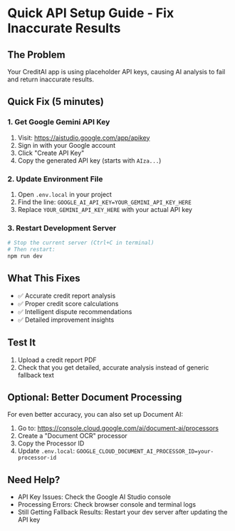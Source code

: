 # Quick API Setup Guide - Fix Inaccurate Results

## The Problem
Your CreditAI app is using placeholder API keys, causing AI analysis to fail and return inaccurate results.

## Quick Fix (5 minutes)

### 1. Get Google Gemini API Key
1. Visit: https://aistudio.google.com/app/apikey
2. Sign in with your Google account
3. Click "Create API Key" 
4. Copy the generated API key (starts with `AIza...`)

### 2. Update Environment File
1. Open `.env.local` in your project
2. Find the line: `GOOGLE_AI_API_KEY=YOUR_GEMINI_API_KEY_HERE`
3. Replace `YOUR_GEMINI_API_KEY_HERE` with your actual API key

### 3. Restart Development Server
```bash
# Stop the current server (Ctrl+C in terminal)
# Then restart:
npm run dev
```

## What This Fixes
- ✅ Accurate credit report analysis
- ✅ Proper credit score calculations  
- ✅ Intelligent dispute recommendations
- ✅ Detailed improvement insights

## Test It
1. Upload a credit report PDF
2. Check that you get detailed, accurate analysis instead of generic fallback text

## Optional: Better Document Processing

For even better accuracy, you can also set up Document AI:

1. Go to: https://console.cloud.google.com/ai/document-ai/processors
2. Create a "Document OCR" processor
3. Copy the Processor ID
4. Update `.env.local`: `GOOGLE_CLOUD_DOCUMENT_AI_PROCESSOR_ID=your-processor-id`

## Need Help?
- API Key Issues: Check the Google AI Studio console
- Processing Errors: Check browser console and terminal logs
- Still Getting Fallback Results: Restart your dev server after updating the API key